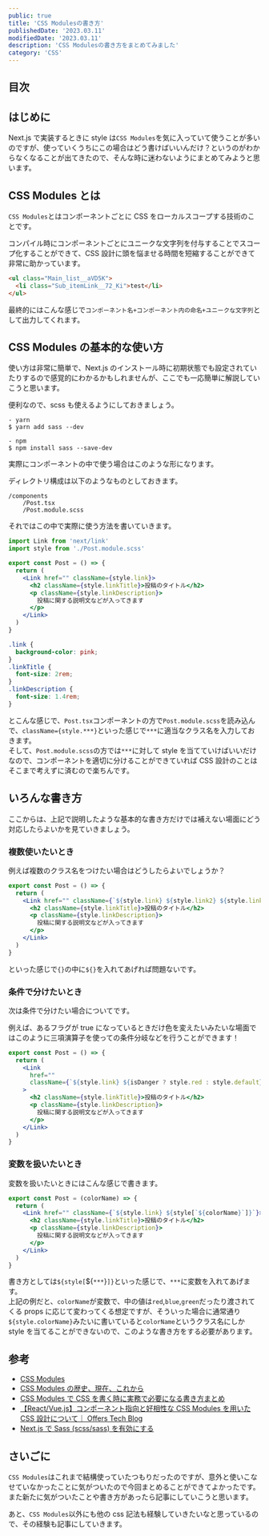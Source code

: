 ```yaml
---
public: true
title: 'CSS Modulesの書き方'
publishedDate: '2023.03.11'
modifiedDate: '2023.03.11'
description: 'CSS Modulesの書き方をまとめてみました'
category: 'CSS'
---
```


## 目次

## はじめに

Next.js で実装するときに style は`CSS Modules`を気に入っていて使うことが多いのですが、使っていくうちにこの場合はどう書けばいいんだけ？というのがわからなくなることが出てきたので、そんな時に迷わないようにまとめてみようと思います。

## CSS Modules とは

`CSS Modules`とはコンポーネントごとに CSS をローカルスコープする技術のことです。

コンパイル時にコンポーネントごとにユニークな文字列を付与することでスコープ化することができて、CSS 設計に頭を悩ませる時間を短縮することができて非常に助かっています。

```html
<ul class="Main_list__aVD5K">
  <li class="Sub_itemLink__72_Ki">test</li>
</ul>
```

最終的にはこんな感じで`コンポーネント名+コンポーネント内の命名+ユニークな文字列`として出力してくれます。

## CSS Modules の基本的な使い方

使い方は非常に簡単で、Next.js のインストール時に初期状態でも設定されていたりするので感覚的にわかるかもしれませんが、ここでも一応簡単に解説していこうと思います。

便利なので、scss も使えるようにしておきましょう。

```
- yarn
$ yarn add sass --dev

- npm
$ npm install sass --save-dev
```

実際にコンポーネントの中で使う場合はこのような形になります。

ディレクトリ構成は以下のようなものとしておきます。

```
/components
    /Post.tsx
    /Post.module.scss
```

それではこの中で実際に使う方法を書いていきます。

```jsx
import Link from 'next/link'
import style from './Post.module.scss'

export const Post = () => {
  return (
    <Link href="" className={style.link}>
      <h2 className={style.linkTitle}>投稿のタイトル</h2>
      <p className={style.linkDescription}>
        投稿に関する説明文などが入ってきます
      </p>
    </Link>
  )
}
```

```scss
.link {
  background-color: pink;
}
.linkTitle {
  font-size: 2rem;
}
.linkDescription {
  font-size: 1.4rem;
}
```

とこんな感じで、`Post.tsx`コンポーネントの方で`Post.module.scss`を読み込んで、`className={style.***}`といった感じで`***`に適当なクラス名を入力しておきます。  
そして、`Post.module.scss`の方では`***`に対して style を当てていけばいいだけなので、コンポーネントを適切に分けることができていれば CSS 設計のことはそこまで考えずに済むので楽ちんです。

## いろんな書き方

ここからは、上記で説明したような基本的な書き方だけでは補えない場面にどう対応したらよいかを見ていきましょう。

### 複数使いたいとき

例えば複数のクラス名をつけたい場合はどうしたらよいでしょうか？

```jsx
export const Post = () => {
  return (
    <Link href="" className={`${style.link} ${style.link2} ${style.link3}`}>
      <h2 className={style.linkTitle}>投稿のタイトル</h2>
      <p className={style.linkDescription}>
        投稿に関する説明文などが入ってきます
      </p>
    </Link>
  )
}
```

といった感じで`{}`の中に`${}`を入れてあげれば問題ないです。

### 条件で分けたいとき

次は条件で分けたい場合についてです。

例えば、あるフラグが true になっているときだけ色を変えたいみたいな場面ではこのように三項演算子を使っての条件分岐などを行うことができます！

```jsx
export const Post = () => {
  return (
    <Link
      href=""
      className={`${style.link} ${isDanger ? style.red : style.default}`}
    >
      <h2 className={style.linkTitle}>投稿のタイトル</h2>
      <p className={style.linkDescription}>
        投稿に関する説明文などが入ってきます
      </p>
    </Link>
  )
}
```

### 変数を扱いたいとき

変数を扱いたいときにはこんな感じで書きます。

```jsx
export const Post = (colorName) => {
  return (
    <Link href="" className={`${style.link} ${style[`${colorName}`]}`}>
      <h2 className={style.linkTitle}>投稿のタイトル</h2>
      <p className={style.linkDescription}>
        投稿に関する説明文などが入ってきます
      </p>
    </Link>
  )
}
```

書き方としては`${style[`${`***`}`]}`といった感じで、`***`に変数を入れてあげます。  
上記の例だと、`colorName`が変数で、中の値は`red`,`blue`,`green`だったり渡されてくる props に応じて変わってくる想定ですが、そういった場合に通常通り`${style.colorName}`みたいに書いていると`colorName`というクラス名にしか style を当てることができないので、このような書き方をする必要があります。

## 参考

- [CSS Modules](https://github.com/css-modules/css-modules)
- [CSS Modules の歴史、現在、これから](https://developer.hatenastaff.com/entry/2022/09/01/093000)
- [CSS Modules で CSS を書く時に実務で必要になる書き方まとめ](https://satoshimurata.com/css-modules-sample)
- [【React/Vue.js】コンポーネント指向と好相性な CSS Modules を用いた CSS 設計について｜ Offers Tech Blog](https://zenn.dev/offers/articles/20220804-css_design_with_css_modules)
- [Next.js で Sass (scss/sass) を有効にする](https://maku.blog/p/2n2doyb/)

## さいごに

`CSS Modules`はこれまで結構使っていたつもりだったのですが、意外と使いこなせていなかったことに気がついたので今回まとめることができてよかったです。  
また新たに気がついたことや書き方があったら記事にしていこうと思います。

あと、`CSS Modules`以外にも他の css 記法も経験していきたいなと思っているので、その経験も記事にしていきます。
